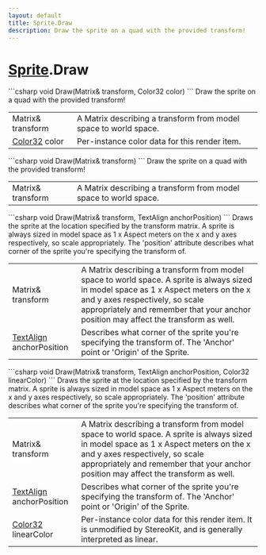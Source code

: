 ```yaml
---
layout: default
title: Sprite.Draw
description: Draw the sprite on a quad with the provided transform!
---
```

# [Sprite]({{site.url}}/Pages/Reference/Sprite.html).Draw

<div class='signature' markdown='1'>
```csharp
void Draw(Matrix& transform, Color32 color)
```
Draw the sprite on a quad with the provided transform!
</div>

|  |  |
|--|--|
|Matrix& transform|A Matrix describing a transform from              model space to world space.|
|[Color32]({{site.url}}/Pages/Reference/Color32.html) color|Per-instance color data for this render item.|

<div class='signature' markdown='1'>
```csharp
void Draw(Matrix& transform)
```
Draw the sprite on a quad with the provided transform!
</div>

|  |  |
|--|--|
|Matrix& transform|A Matrix describing a transform from              model space to world space.|

<div class='signature' markdown='1'>
```csharp
void Draw(Matrix& transform, TextAlign anchorPosition)
```
Draws the sprite at the location specified by the
transform matrix. A sprite is always sized in model space as 1 x
Aspect meters on the x and y axes respectively, so scale
appropriately. The 'position' attribute describes what corner of
the sprite you're specifying the transform of.
</div>

|  |  |
|--|--|
|Matrix& transform|A Matrix describing a transform from              model space to world space. A sprite is always sized in model             space as 1 x Aspect meters on the x and y axes respectively, so             scale appropriately and remember that your anchor position may             affect the transform as well.|
|[TextAlign]({{site.url}}/Pages/Reference/TextAlign.html) anchorPosition|Describes what corner of the sprite             you're specifying the transform of. The 'Anchor' point or             'Origin' of the Sprite.|

<div class='signature' markdown='1'>
```csharp
void Draw(Matrix& transform, TextAlign anchorPosition, Color32 linearColor)
```
Draws the sprite at the location specified by the
transform matrix. A sprite is always sized in model space as 1 x
Aspect meters on the x and y axes respectively, so scale
appropriately. The 'position' attribute describes what corner of
the sprite you're specifying the transform of.
</div>

|  |  |
|--|--|
|Matrix& transform|A Matrix describing a transform from              model space to world space. A sprite is always sized in model             space as 1 x Aspect meters on the x and y axes respectively, so             scale appropriately and remember that your anchor position may             affect the transform as well.|
|[TextAlign]({{site.url}}/Pages/Reference/TextAlign.html) anchorPosition|Describes what corner of the sprite             you're specifying the transform of. The 'Anchor' point or             'Origin' of the Sprite.|
|[Color32]({{site.url}}/Pages/Reference/Color32.html) linearColor|Per-instance color data for this render             item. It is unmodified by StereoKit, and is generally interpreted             as linear.|




